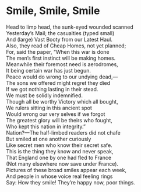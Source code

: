 # Smile, Smile, Smile  
  
Head to limp head, the sunk-eyed wounded scanned  
Yesterday’s Mail; the casualties (typed small)  
And (large) Vast Booty from our Latest Haul.  
Also, they read of Cheap Homes, not yet planned;  
For, said the paper, “When this war is done  
The men’s first instinct will be making homes.  
Meanwhile their foremost need is aerodromes,  
It being certain war has just begun.  
Peace would do wrong to our undying dead,—  
The sons we offered might regret they died  
If we got nothing lasting in their stead.  
We must be solidly indemnified.  
Though all be worthy Victory which all bought,  
We rulers sitting in this ancient spot  
Would wrong our very selves if we forgot  
The greatest glory will be theirs who fought,  
Who kept this nation in integrity.”  
Nation?—The half-limbed readers did not chafe  
But smiled at one another curiously  
Like secret men who know their secret safe.  
This is the thing they know and never speak,  
That England one by one had fled to France  
(Not many elsewhere now save under France).  
Pictures of these broad smiles appear each week,  
And people in whose voice real feeling rings  
Say:  How they smile!  They’re happy now, poor things.  
  